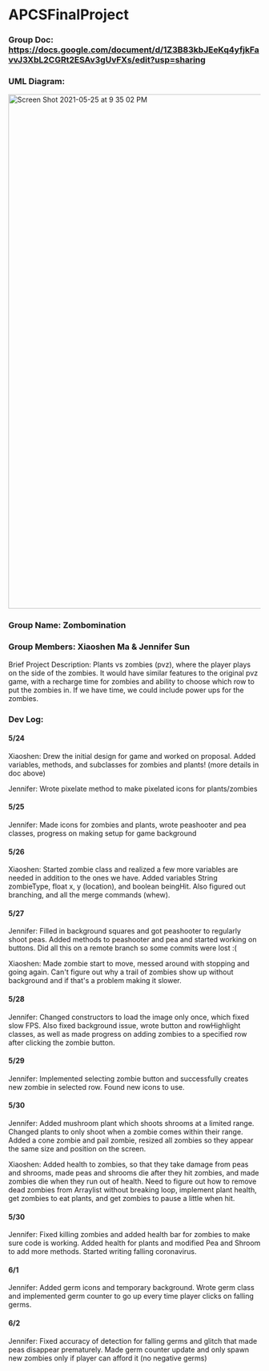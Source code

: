 # APCSFinalProject

### Group Doc: https://docs.google.com/document/d/1Z3B83kbJEeKq4yfjkFavvJ3XbL2CGRt2ESAv3gUvFXs/edit?usp=sharing

### UML Diagram: 
<img width="1027" alt="Screen Shot 2021-05-25 at 9 35 02 PM" src="https://user-images.githubusercontent.com/72940402/119589836-a4f78000-bda1-11eb-8f5f-ef5a9bbf8c4b.png">

### Group Name: Zombomination

### Group Members: Xiaoshen Ma & Jennifer Sun

Brief Project Description: Plants vs zombies (pvz), where the player plays on the side of the zombies. It would have similar features to the original pvz game, with a recharge time for zombies and ability to choose which row to put the zombies in. If we have time, we could include power ups for the zombies.


### Dev Log: 
#### 5/24 <br>
Xiaoshen: Drew the initial design for game and worked on proposal. Added variables, methods, and subclasses for zombies and plants! (more details in doc above) <br>

Jennifer: Wrote pixelate method to make pixelated icons for plants/zombies <br>

#### 5/25 <br>
Jennifer: Made icons for zombies and plants, wrote peashooter and pea classes, progress on making setup for game background <br>

#### 5/26 <br>
Xiaoshen: Started zombie class and realized a few more variables are needed in addition to the ones we have. Added variables String zombieType, float x, y (location), and boolean beingHit. Also figured out branching, and all the merge commands (whew). <br>

#### 5/27 <br>
Jennifer: Filled in background squares and got peashooter to regularly shoot peas. Added methods to peashooter and pea and started working on buttons. Did all this on a remote branch so some commits were lost :( <br>

Xiaoshen: Made zombie start to move, messed around with stopping and going again. Can't figure out why a trail of zombies show up without background and if that's a problem making it slower. <br>

#### 5/28 <br>
Jennifer: Changed constructors to load the image only once, which fixed slow FPS. Also fixed background issue, wrote button and rowHighlight classes, as well as made progress on adding zombies to a specified row after clicking the zombie button. <br>

#### 5/29 <br>
Jennifer: Implemented selecting zombie button and successfully creates new zombie in selected row. Found new icons to use. <br>

#### 5/30 <br>
Jennifer: Added mushroom plant which shoots shrooms at a limited range. Changed plants to only shoot when a zombie comes within their range. Added a cone zombie and pail zombie, resized all zombies so they appear the same size and position on the screen. <br>

Xiaoshen: Added health to zombies, so that they take damage from peas and shrooms, made peas and shrooms die after they hit zombies, and made zombies die when they run out of health. Need to figure out how to remove dead zombies from Arraylist without breaking loop, implement plant health, get zombies to eat plants, and get zombies to pause a little when hit. <br>

#### 5/30 <br>
Jennifer: Fixed killing zombies and added health bar for zombies to make sure code is working. Added health for plants and modified Pea and Shroom to add more methods. Started writing falling coronavirus.

#### 6/1 <br>
Jennifer: Added germ icons and temporary background. Wrote germ class and implemented germ counter to go up every time player clicks on falling germs. 

#### 6/2 <br>
Jennifer: Fixed accuracy of detection for falling germs and glitch that made peas disappear prematurely. Made germ counter update and only spawn new zombies only if player can afford it (no negative germs)

